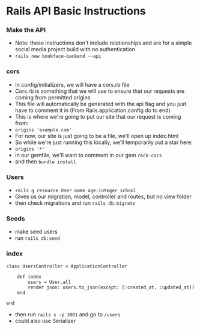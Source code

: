 # Rails API Basic Instructions

### Make the API
- Note: these instructions don't include relationships and are for a simple social media project build with no authentication
- `rails new bookface-backend --api`

### cors
- In config/initializers, we will have a cors.rb file
- Cors.rb is something that we will use to ensure that our requests are coming from permitted origins
- This file will automatically be generated with the api flag and you just have to comment it in (From Rails.application.config do to end)
- This is where we're going to put our site that our request is coming from:
- `origins 'example.com'`
- For now, our site is just going to be a file, we'll open up index.html
- So while we're just running this locally, we'll temporarily put a star here:
- `origins '*'`
- in our gemfile, we'll want to comment in our gem `rack-cors` 
- and then `bundle install`

### Users
- `rails g resource User name age:integer school`
- Gives us our migration, model, controller and routes, but no view folder
- then check migrations and run `rails db:migrate`

### Seeds
- make seed users
- run `rails db:seed`


### index
```
class UsersController < ApplicationController

    def index 
        users = User.all
        render json: users.to_json(except: [:created_at, :updated_at])
    end

end

```
- then run `rails s -p 3001` and go to `/users`
- could also use Serializer
